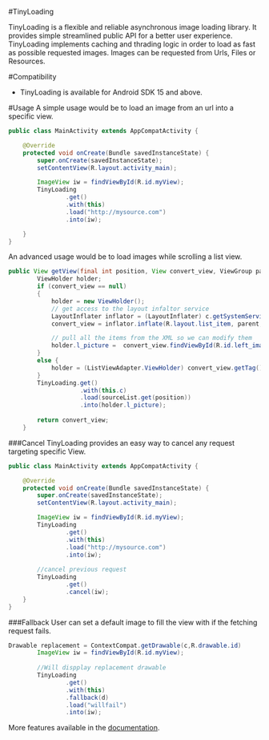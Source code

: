 #TinyLoading

TinyLoading is a flexible and reliable asynchronous image loading library. It provides simple streamlined public API for a better user experience. TinyLoading implements caching and thrading logic in order to load as fast as possible requested images. Images can be requested from Urls, Files or Resources.

#Compatibility
* TinyLoading is available for Android SDK 15 and above.

#Usage
A simple usage would be to load an image from an url into a specific view.

```java
public class MainActivity extends AppCompatActivity {

    @Override
    protected void onCreate(Bundle savedInstanceState) {
        super.onCreate(savedInstanceState);
        setContentView(R.layout.activity_main);

        ImageView iw = findViewById(R.id.myView);
        TinyLoading
                .get()
                .with(this)
                .load("http://mysource.com")
                .into(iw);

    }
}
```

An advanced usage would be to load images while scrolling a list view.
```java
public View getView(final int position, View convert_view, ViewGroup parent) {
        ViewHolder holder;
        if (convert_view == null) 
		{
            holder = new ViewHolder();
            // get access to the layout infaltor service
            LayoutInflater inflator = (LayoutInflater) c.getSystemService(Context.LAYOUT_INFLATER_SERVICE);
            convert_view = inflator.inflate(R.layout.list_item, parent, false);

            // pull all the items from the XML so we can modify them
            holder.l_picture =  convert_view.findViewById(R.id.left_image);
        } 
		else {
            holder = (ListViewAdapter.ViewHolder) convert_view.getTag();
        }
		TinyLoading.get()
                    .with(this.c)
                    .load(sourceList.get(position))
                    .into(holder.l_picture);
					
        return convert_view;
    }
```

###Cancel
TinyLoading provides an easy way to cancel any request targeting specific View.
```java
public class MainActivity extends AppCompatActivity {

    @Override
    protected void onCreate(Bundle savedInstanceState) {
        super.onCreate(savedInstanceState);
        setContentView(R.layout.activity_main);

        ImageView iw = findViewById(R.id.myView);
        TinyLoading
                .get()
                .with(this)
                .load("http://mysource.com")
                .into(iw);
				
		//cancel previous request
		TinyLoading
                .get()
                .cancel(iw);
    }
}
```
###Fallback
User can set a default image to fill the view with if the fetching request fails.

```java
Drawable replacement = ContextCompat.getDrawable(c,R.drawable.id)
        ImageView iw = findViewById(R.id.myView);
		
		//Will dispplay replacement drawable
        TinyLoading
                .get()
                .with(this)
                .fallback(d)
                .load("willfail")
                .into(iw);
````
More features available in the [documentation](http://134.209.64.203/).

